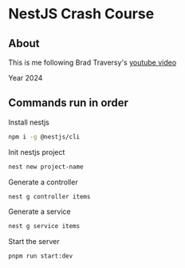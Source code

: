 # NestJS Crash Course

## About

This is me following Brad Traversy's [youtube video](https://youtu.be/wqhNoDE6pb4)

Year 2024

## Commands run in order

Install nestjs

```zsh
npm i -g @nestjs/cli
```

Init nestjs project

```zsh
nest new project-name
```

Generate a controller

```zsh
nest g controller items
```

Generate a service

```zsh
nest g service items
```

Start the server

```zsh
pnpm run start:dev
```
